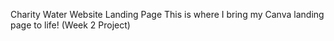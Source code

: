 Charity Water Website Landing Page
This is where I bring my Canva landing page to life! (Week 2 Project) 
